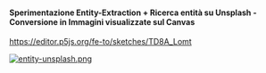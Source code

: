 #### Sperimentazione Entity-Extraction + Ricerca entità su Unsplash - Conversione in Immagini visualizzate sul Canvas

https://editor.p5js.org/fe-to/sketches/TD8A_Lomt

[![entity-unsplash.png](https://i.postimg.cc/pdV5jtW6/entity-unsplash.png)](https://postimg.cc/NKV0hSr6)
